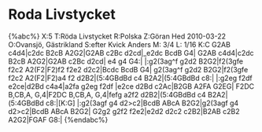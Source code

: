 # Roda Livstycket

{%abc%}
X:5
T:Röda Livstycket
R:Polska
Z:Göran Hed 2010-03-22
O:Ovansjö, Gästrikland
S:efter Kvick Anders
M: 3/4
L: 1/16
K:C
G2AB c4d4|c2dc B2cB A2G2|G2AB c2Bc d2cd|_e2dc BcdB G4|
G2AB c4d4|c2dc B2cB A2G2|G2AB c2Bc d2cd| e4 g4 G4:|
|:g2(3ag^f g2d2 B2G2|f2(3gfe f2c2 A2(F2|F2)f2 f2e2 d2c2|Bcdc BcdB G4|
g2(3ag^f g2d2 B2G2|f2(3gfe f2c2 A2(F2|F2)a4 f2 d2B2|(5:4GBdBd c4 B2A2|(5:4GBdBd c8:|
|:g2eg f2df e2ce|d2Bd c4a4|a2fa g2eg f2df |e2ce d2Bd c2Ac|B2GB A2FA G2EG|
F2DC B,CB,A, G,4|F2DC B,CB,A, G,4|fefg a2f2 d2B2|(5:4GBdBd c4 B2A2|(5:4GBdBd c8:|[K:G]
|:g2(3agf g4 d2>c2|BcdB ABcA B2G2|g2(3agf g4 d2>c2|BcdB ABcA B2G2|
G2g2 g2f2 f2e2|e2d2 d2c2 c2B2|B2AB c2B2 A2G2|FGAF G8:|
{%endabc%}
